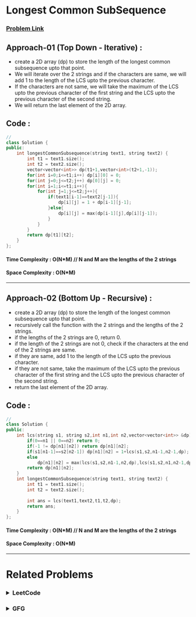 # Longest Common SubSequence
### [Problem Link](https://leetcode.com/problems/longest-common-subsequence/)

## Approach-01 (Top Down - Iterative) : 
* create a 2D array (dp) to store the length of the longest common subsequence upto that point.
* We will iterate over the 2 strings and if the characters are same, we will add 1 to the length of the LCS upto the previous character.
* If the characters are not same, we will take the maximum of the LCS upto the previous character of the first string and the LCS upto the previous character of the second string.
* We will return the last element of the 2D array.

## Code : 
```cpp
// 
class Solution {
public:
    int longestCommonSubsequence(string text1, string text2) {
        int t1 = text1.size();
        int t2 = text2.size();
        vector<vector<int>> dp(t1+1,vector<int>(t2+1,-1));
        for(int i=0;i<=t1;i++) dp[i][0] = 0;
        for(int j=0;j<=t2;j++) dp[0][j] = 0;
        for(int i=1;i<=t1;i++){
            for(int j=1;j<=t2;j++){
                if(text1[i-1]==text2[j-1]){
                    dp[i][j] = 1 + dp[i-1][j-1];
                }else{
                    dp[i][j] = max(dp[i-1][j],dp[i][j-1]);
                }
            }
        }
        return dp[t1][t2];
    }
};
```

#### Time Complexity : O(N*M) // N and M are the lengths of the 2 strings
#### Space Complexity : O(N*M)

---

## Approach-02 (Bottom Up - Recursive) : 
* create a 2D array (dp) to store the length of the longest common subsequence upto that point.
* recursively call the function with the 2 strings and the lengths of the 2 strings.
* if the lengths of the 2 strings are 0, return 0.
* if the length of the 2 strings are not 0, check if the characters at the end of the 2 strings are same.
* if they are same, add 1 to the length of the LCS upto the previous character.
* if they are not same, take the maximum of the LCS upto the previous character of the first string and the LCS upto the previous character of the second string.
* return the last element of the 2D array.

## Code : 
```cpp
// 
class Solution {
public:
    int lcs(string s1, string s2,int n1,int n2,vector<vector<int>> &dp){
        if(0==n1 || 0==n2) return 0;
        if(-1 != dp[n1][n2]) return dp[n1][n2];
        if(s1[n1-1]==s2[n2-1]) dp[n1][n2] = 1+lcs(s1,s2,n1-1,n2-1,dp);
        else
            dp[n1][n2] = max(lcs(s1,s2,n1-1,n2,dp),lcs(s1,s2,n1,n2-1,dp));
        return dp[n1][n2];
    }
    int longestCommonSubsequence(string text1, string text2) {
        int t1 = text1.size();
        int t2 = text2.size();
        
        int ans = lcs(text1,text2,t1,t2,dp);
        return ans;
    }
};
```

#### Time Complexity : O(N*M) // N and M are the lengths of the 2 strings
#### Space Complexity : O(N*M)

---


# Related Problems

<h3>
<details>
<summary>LeetCode</summary>

> ### 1. Problem: 516. Longest Palindromic Subsequence ( [Try It](https://leetcode.com/problems/longest-palindromic-subsequence/) )

</details>
</h3>


<h3>
<details>
<summary>GFG</summary>

> ### 1. Longest Palindromic Subsequence ( [Try It](https://practice.geeksforgeeks.org/problems/longest-palindromic-subsequence-1612327878/1) )

</details>
</h3>